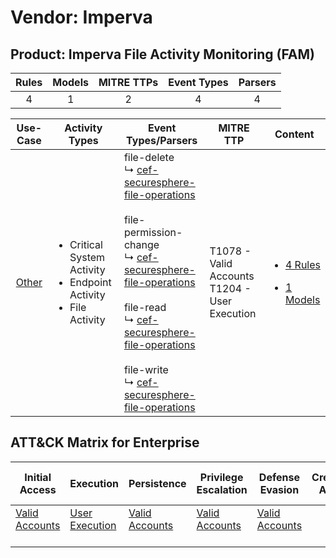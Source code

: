 Vendor: Imperva
===============
Product: Imperva File Activity Monitoring (FAM)
-----------------------------------------------
| Rules | Models | MITRE TTPs | Event Types | Parsers |
|:-----:|:------:|:----------:|:-----------:|:-------:|
|   4   |   1    |     2      |      4      |    4    |

|                Use-Case                | Activity Types                                                                             | Event Types/Parsers                                                                                                                                                                                                                                                                                                                                                                                                                                                                                  | MITRE TTP                                            | Content                                                                                                                         |
|:--------------------------------------:| ------------------------------------------------------------------------------------------ | ---------------------------------------------------------------------------------------------------------------------------------------------------------------------------------------------------------------------------------------------------------------------------------------------------------------------------------------------------------------------------------------------------------------------------------------------------------------------------------------------------- | ---------------------------------------------------- | ------------------------------------------------------------------------------------------------------------------------------- |
| [Other](../../../UseCases/uc_other.md) | <ul><li>Critical System Activity</li><li>Endpoint Activity</li><li>File Activity</li></ul> |  file-delete<br> ↳ [cef-securesphere-file-operations](Parsers/parserContent_cef-securesphere-file-operations.md)<br><br> file-permission-change<br> ↳ [cef-securesphere-file-operations](Parsers/parserContent_cef-securesphere-file-operations.md)<br><br> file-read<br> ↳ [cef-securesphere-file-operations](Parsers/parserContent_cef-securesphere-file-operations.md)<br><br> file-write<br> ↳ [cef-securesphere-file-operations](Parsers/parserContent_cef-securesphere-file-operations.md)<br> | T1078 - Valid Accounts<br>T1204 - User Execution<br> | [<ul><li>4 Rules</li></ul><ul><li>1 Models</li></ul>](Rules_Models/r_m_imperva_imperva_file_activity_monitoring_(fam)_Other.md) |

ATT&CK Matrix for Enterprise
----------------------------
| Initial Access                                                      | Execution                                                           | Persistence                                                         | Privilege Escalation                                                | Defense Evasion                                                     | Credential Access | Discovery | Lateral Movement | Collection | Command and Control | Exfiltration | Impact |
| ------------------------------------------------------------------- | ------------------------------------------------------------------- | ------------------------------------------------------------------- | ------------------------------------------------------------------- | ------------------------------------------------------------------- | ----------------- | --------- | ---------------- | ---------- | ------------------- | ------------ | ------ |
| [Valid Accounts](https://attack.mitre.org/techniques/T1078)<br><br> | [User Execution](https://attack.mitre.org/techniques/T1204)<br><br> | [Valid Accounts](https://attack.mitre.org/techniques/T1078)<br><br> | [Valid Accounts](https://attack.mitre.org/techniques/T1078)<br><br> | [Valid Accounts](https://attack.mitre.org/techniques/T1078)<br><br> |                   |           |                  |            |                     |              |        |